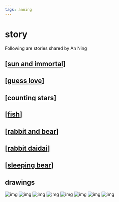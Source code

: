 ```yaml
---
tags: anning
---
```

# story

Following are stories shared by An Ning

## [[sun and immortal]]

## [[guess love]]

## [[counting stars]]

## [[fish]]

## [[rabbit and bear]]

## [[rabbit daidai]]

## [[sleeping bear]]

## drawings

![img](../../attachments/autman.jpg)
![img](../../attachments/fight.jpg)
![img](../../attachments/flower.png)
![img](../../attachments/flowers.png)
![img](../../attachments/sun.png)
![img](../../attachments/friends.jpg)
![img](../../attachments/rick.jpg)
![img](../../attachments/plant.jpg)

[//begin]: # "Autogenerated link references for markdown compatibility"
[sun and immortal]: <sun and immortal.md> "sun-and-mortal"
[guess love]: <guess love.md> "guess love"
[counting stars]: <counting stars.md> "counting stars"
[fish]: fish.md "fish"
[rabbit and bear]: <rabbit and bear.md> "rabbit and bear"
[rabbit daidai]: <rabbit daidai.md> "rabbit-daidai"
[sleeping bear]: <sleeping bear.md> "sleepy-bear"
[//end]: # "Autogenerated link references"
